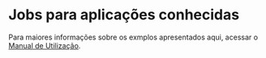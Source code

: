 # Jobs para aplicações conhecidas

Para maiores informações sobre os exmplos apresentados aqui, acessar o [Manual de Utilização](https://github.com/lncc-sered/manual-sdumont/wiki/07-‐-Submeter-Jobs#user-content-Jobs_para_a_fila_de_IA_gdl). 
